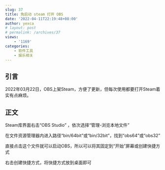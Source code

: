 ```yaml
---
slug: 37
title: 免启动 steam 打开 OBS
date: '2022-04-11T22:19:48+08:00'
author: yexca
# layout: post
# permalink: /archives/37
views:
    - '1169'
categories:
    - 软件工具
    - 娱乐相关
---
```


## 引言

2022年03月22日，OBS上架Steam，方便了更新，但每次使用都要打开Steam着实有点麻烦。

## 正文

Steam库界面右击“OBS Studio” ，依次选择“管理-浏览本地文件”

在文件资源管理器内进入路径“bin/64bit”或“bin/32bit”，找到“obs64”或“obs32”

直接点击这个文件就可以启动OBS，所以可以将其固定到“开始”屏幕或创建快捷方式

右击创建快捷方式，将快捷方式放到桌面即可